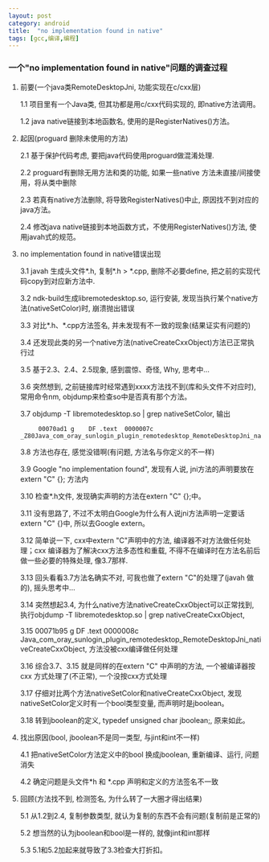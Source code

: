 ```yaml
---
layout: post
category: android
title:  "no implementation found in native"
tags: [gcc,编译,编程]
---
```


### 一个"no implementation found in native"问题的调查过程
1. 前要(一个java类RemoteDesktopJni, 功能实现在c/cxx层)

    1.1 项目里有一个Java类, 但其功都是用c/cxx代码实现的, 即native方法调用。

    1.2 java native链接到本地函数名, 使用的是RegisterNatives()方法。

1. 起因(proguard 删除未使用的方法)

    2.1 基于保护代码考虑, 要把java代码使用proguard做混淆处理.

    2.2 proguard有删除无用方法和类的功能, 如果一些native 方法未直接/间接使用，将从类中删除

    2.3 若真有native方法删除, 将导致RegisterNatives()中止, 原因找不到对应的java方法。

    2.4 修改java native链接到本地函数方式，不使用RegisterNatives()方法, 使用javah式的规范。

1. no implementation found in native错误出现

    3.1 javah 生成头文件*.h, 复制*.h > *.cpp, 删除不必要define, 把之前的实现代码copy到对应新方法中.

    3.2 ndk-build生成libremotedesktop.so, 运行安装, 发现当执行某个native方法(nativeSetColor)时, 崩溃抛出错误

    3.3 对比*.h、*.cpp方法签名, 并未发现有不一致的现象(结果证实有问题的)

    3.4 还发现此类的另一个native方法(nativeCreateCxxObject)方法已正常执行过

    3.5 基于2.3、2.4、2.5现象, 感到震惊、奇怪, Why, 思考中...

    3.6 突然想到, 之前链接库时经常遇到xxxx方法找不到(库和头文件不对应时), 常用命令nm, objdump来检查so中是否真有那个方法。

    3.7 objdump -T libremotedesktop.so | grep nativeSetColor, 输出

            00070ad1 g    DF .text  0000007c _Z80Java_com_oray_sunlogin_plugin_remotedesktop_RemoteDesktopJni_nativeSetColorP7_JNIEnvP8_jobjectb

    3.8 方法也存在, 感觉没错啊(有问题, 方法名与你定义的不一样)

    3.9 Google "no implementation found", 发现有人说, jni方法的声明要放在 extern "C" {}; 方法内

    3.10 检查*.h文件, 发现确实声明的方法在extern "C" {};中。

    3.11 没有思路了, 不过不太明白Google为什么有人说jni方法声明一定要话extern "C" {}中, 所以去Google extern。

    3.12  简单说一下, cxx中extern "C"声明中的方法, 编译器不对方法做任何处理；cxx 编译器为了解决cxx方法多态性和重载, 不得不在编译时在方法名前后做一些必要的特殊处理, 像3.7那样.

    3.13 回头看看3.7方法名确实不对, 可我也做了extern "C"的处理了(javah 做的), 摇头思考中...

    3.14 突然想起3.4, 为什么native方法nativeCreateCxxObject可以正常找到, 执行objdump -T libremotedesktop.so | grep nativeCreateCxxObject,

    3.15 00071b95 g    DF .text  0000008c Java_com_oray_sunlogin_plugin_remotedesktop_RemoteDesktopJni_nativeCreateCxxObject, 方法没被cxx编译做任何处理

    3.16 综合3.7、3.15 就是同样的在extern "C" 中声明的方法, 一个被编译器按cxx 方式处理了(不正常), 一个没按cxx方式处理

    3.17 仔细对比两个方法nativeSetColor和nativeCreateCxxObject, 发现nativeSetColor定义时有一个bool类型变量, 而声明时是jboolean。

    3.18 转到jboolean的定义, typedef unsigned char   jboolean;, 原来如此。

4. 找出原因(bool, jboolean不是同一类型, 与jint和int不一样)

    4.1 把nativeSetColor方法定义中的bool 换成jboolean, 重新编译、运行, 问题消失

    4.2 确定问题是头文件*h 和 *.cpp 声明和定义的方法签名不一致

5. 回顾(方法找不到, 检测签名, 为什么转了一大圈才得出结果)

    5.1 从1.2到2.4, 复制参数类型, 就认为复制的东西不会有问题(复制前是正常的)
    
    5.2 想当然的认为jboolean和bool是一样的, 就像jint和int那样
    
    5.3 5.1和5.2加起来就导致了3.3检查大打折扣。
